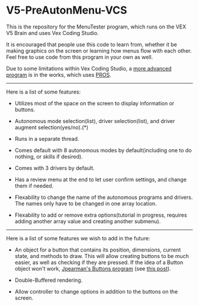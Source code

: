 # V5-PreAutonMenu-VCS 

This is the repository for the MenuTester program, which runs on the VEX V5 Brain and uses Vex Coding Studio.

It is encouraged that people use this code to learn from, whether it be making graphics on the screen
or learning how menus flow with each other. Feel free to use code from this program in your own as well.

Due to some limitations within Vex Coding Studio, a [more advanced program](https://github.com/Wup123102/V5-MenuTester-PROS) 
is in the works, which uses [PROS](https://pros.cs.purdue.edu/).

---

Here is a list of some features:

 * Utilizes most of the space on the screen to display information or buttons.

 * Autonomous mode selection(list), driver selection(list), and driver augment selection(yes/no).(*)

 * Runs in a separate thread.

 * Comes default with 8 autonomous modes by default(including one to do nothing, or skills if desired).

 * Comes with 3 drivers by default.

 * Has a review menu at the end to let user confirm settings, and change them if needed.

 * Flexability to change the name of the autonomous programs and drivers. The names only have to be changed
in one array location.

 * Flexability to add or remove extra options(tutorial in progress, requires adding another array value and creating another submenu).

---

Here is a list of some features we wish to add in the future:

 * An object for a button that contains its position, dimensions, current state, and methods to draw. This will 
allow creating buttons to be much easier, as well as checking if they are pressed. If the idea of a Button object 
won't work, [Jpearman's Buttons program](https://www.vexforum.com/uploads/default/original/2X/1/192a98c87b6c835adfdbee31b339f7c989e79ec7.vex)
(see [this post](https://www.vexforum.com/t/how-do-you-make-buttons-on-the-brain-screen/49294/8)).

 * Double-Buffered rendering.

 * Allow controller to change options in addition to the buttons on the screen.